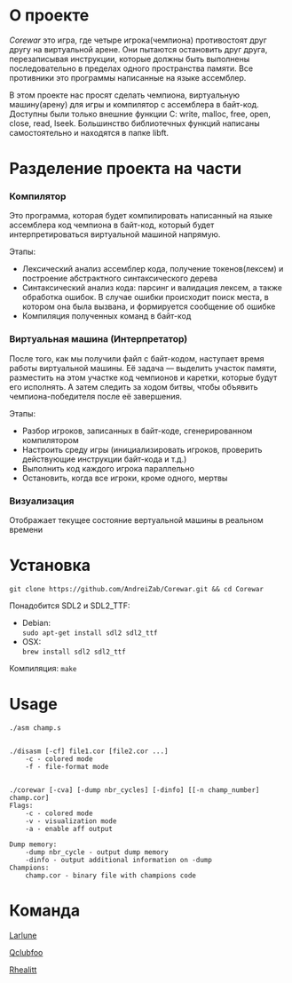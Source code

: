 # О проекте
*Corewar* это игра, где четыре игрока(чемпиона) противостоят друг другу на виртуальной арене. Они пытаются остановить друг друга, перезаписывая инструкции, которые должны быть выполнены последовательно в пределах одного пространства памяти. Все противники это программы написанные на языке ассемблер.

В этом проекте нас просят сделать чемпиона, виртуальную машину(арену) для игры и компилятор с ассемблера в байт-код.
Доступны были только внешние функции C: write, malloc, free, open, close, read, lseek.
Большинство библиотечных функций написаны самостоятельно и находятся в папке libft.

# Разделение проекта на части

### Компилятор
Это программа, которая будет компилировать написанный на языке ассемблера код чемпиона в байт-код, который будет интерпретироваться виртуальной машиной напрямую.

Этапы:
* Лексический анализ ассемблер кода, получение токенов(лексем) и построение абстрактного синтаксического дерева
* Синтаксический анализ кода: парсинг и валидация лексем, а также обработка ошибок. В случае ошибки происходит поиск места, в котором она была вызвана, и формируется сообщение об ошибке
* Компиляция полученных команд в байт-код

### Виртуальная машина (Интерпретатор)
После того, как мы получили файл с байт-кодом, наступает время работы виртуальной машины.
Её задача — выделить участок памяти, разместить на этом участке код чемпионов и каретки, которые будут его исполнять.
А затем следить за ходом битвы, чтобы объявить чемпиона-победителя после её завершения.

Этапы:
* Разбор игроков, записанных в байт-коде, сгенерированном компилятором
* Настроить среду игры (инициализировать игроков, проверить действующие инструкции байт-кода и т.д.)
* Выполнить код каждого игрока параллельно
* Остановить, когда все игроки, кроме одного, мертвы

### Визуализация
Отображает текущее состояние вертуальной машины в реальном времени

# Установка
```git clone https://github.com/AndreiZab/Corewar.git && cd Corewar```  

Понадобится SDL2 и SDL2_TTF:
* Debian:  
```sudo apt-get install sdl2 sdl2_ttf```  
* OSX:  
```brew install sdl2 sdl2_ttf```  

Компиляция:
```make```  
# Usage
	./asm champ.s


	./disasm [-cf] file1.cor [file2.cor ...]  
		-c - colored mode  
		-f - file-format mode  


	./corewar [-cva] [-dump nbr_cycles] [-dinfo] [[-n champ_number] champ.cor]
	Flags:
		-c - colored mode
		-v - visualization mode 
		-a - enable aff output
		
	Dump memory:  
		-dump nbr_cycle - output dump memory  
		-dinfo - output additional information on -dump  
	Champions:  
		champ.cor - binary file with champions code  
		
# Команда
[Larlune](https://github.com/PofigistVip)

[Qclubfoo](https://github.com/qclubfoo)

[Rhealitt](https://github.com/AndreiZab)
